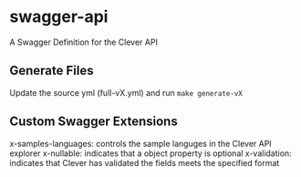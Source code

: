 # swagger-api

A Swagger Definition for the Clever API


## Generate Files
Update the source yml (full-vX.yml) and run `make generate-vX`

## Custom Swagger Extensions

x-samples-languages: controls the sample languges in the Clever API explorer
x-nullable: indicates that a object property is optional
x-validation: indicates that Clever has validated the fields meets the specified format
